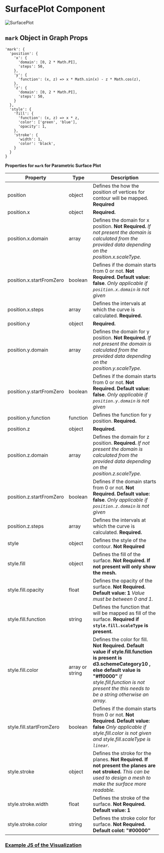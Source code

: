 # SurfacePlot Component

![SurfacePlot](../../imgs/SurfacePlot.png)

## `mark` Object in Graph Props

```
'mark': {
  'position': {
    'x': {
      'domain': [0, 2 * Math.PI],
      'steps': 50,
    },
    'y': {
      'function': (x, z) => x * Math.sin(x) - z * Math.cos(z),
    },
    'z': {
      'domain': [0, 2 * Math.PI],
      'steps': 50,
    }
  },
  'style': {
    'fill': {
      'function': (x, z) => x * z,
      'color': ['green', 'blue'],
      'opacity': 1,
    },
    'stroke': {
      'width': 1,
      'color': 'black',
    }
  }
}
```

**Properties for `mark` for Parametric Surface Plot**

| Property                 | Type            | Description                                                                                                                                                                                                                                      |
| ------------------------ | --------------- | ------------------------------------------------------------------------------------------------------------------------------------------------------------------------------------------------------------------------------------------------ |
| position                 | object          | Defines the how the position of vertices for contour will be mapped. **Required**                                                                                                                                                                |
| position.x               | object          | **Required.**                                                                                                                                                                                                                                    |
| position.x.domain        | array           | Defines the domain for x position. **Not Required.** _If not present the domain is calculated from the provided data depending on the position.x.scaleType._                                                                                     |
| position.x.startFromZero | boolean         | Defines if the domain starts from 0 or not. **Not Required. Default value: false**. _Only applicable if `position.x.domain` is not given_                                                                                                        |
| position.x.steps         | array           | Defines the intervals at which the curve is calculated. **Required.**                                                                                                                                                                            |
| position.y               | object          | **Required.**                                                                                                                                                                                                                                    |
| position.y.domain        | array           | Defines the domain for y position. **Not Required.** _If not present the domain is calculated from the provided data depending on the position.y.scaleType._                                                                                     |
| position.y.startFromZero | boolean         | Defines if the domain starts from 0 or not. **Not Required. Default value: false**. _Only applicable if `position.y.domain` is not given_                                                                                                        |
| position.y.function      | function        | Defines the function for y position. **Required.**                                                                                                                                                                                               |
| position.z               | object          | **Required.**                                                                                                                                                                                                                                    |
| position.z.domain        | array           | Defines the domain for z position. **Required.** _If not present the domain is calculated from the provided data depending on the position.z.scaleType._                                                                                         |
| position.z.startFromZero | boolean         | Defines if the domain starts from 0 or not. **Not Required. Default value: false**. _Only applicable if `position.z.domain` is not given_                                                                                                        |
| position.z.steps         | array           | Defines the intervals at which the curve is calculated. **Required.**                                                                                                                                                                            |
| style                    | object          | Defines the style of the contour. **Not Required**                                                                                                                                                                                               |
| style.fill               | object          | Defines the fill of the surface. **Not Required. If not present will only show the mesh.**                                                                                                                                                       |
| style.fill.opacity       | float           | Defines the opacity of the surface. **Not Required. Default value: 1** _Value must be between 0 and 1._                                                                                                                                          |
| style.fill.function      | string          | Defines the function that will be mapped as fill of the surface. **Required if `style.fill.scaleType` is present.**                                                                                                                              |
| style.fill.color         | array or string | Defines the color for fill. **Not Required. Default value if style.fill.function is present is d3.schemeCategory10 , else default value is "#ff0000"** _If style.fill.function is not present the this needs to be a string otherwise an array._ |
| style.fill.startFromZero | boolean         | Defines if the domain starts from 0 or not. **Not Required. Default value: false** _Only applicable if style.fill.color is not given and style.fill.scaleType is `linear`._                                                                      |
| style.stroke             | object          | Defines the stroke for the planes. **Not Required. If not present the planes are not stroked.** _This can be used to design a mesh to make the surface more readable._                                                                           |
| style.stroke.width       | float           | Defines the stroke of the surface. **Not Required. Default value: 1**                                                                                                                                                                            |
| style.stroke.color       | string          | Defines the stroke color for surface. **Not Required. Default colot: "#00000"**                                                                                                                                                                  |

### [Example JS of the Visualization](../../examples/Plots/SurfacePlot.js)
